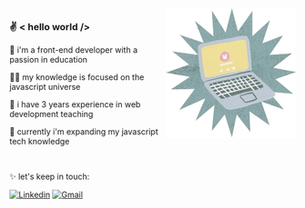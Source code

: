 <img align="right" src="./side-image.png" />

### :v: < hello world />

🔮 i'm a front-end developer with a passion in education

🧑‍💻 my knowledge is focused on the javascript universe

💛 i have 3 years experience in web development teaching

📔 currently i'm expanding my javascript tech knowledge

<br>

✨ let's keep in touch:

[![Linkedin](https://img.shields.io/badge/-LinkedIn-blue?style=for-the-badge&logo=Linkedin&logoColor=white&link=https://www.linkedin.com/in/tatialveso/)](https://www.linkedin.com/in/tatialveso/)
[![Gmail](https://img.shields.io/badge/-Gmail-EA4335?style=for-the-badge&logo=Gmail&logoColor=white&link=mailto:tatiialveso@gmail.com)](mailto:tatiialveso@gmail.com)
